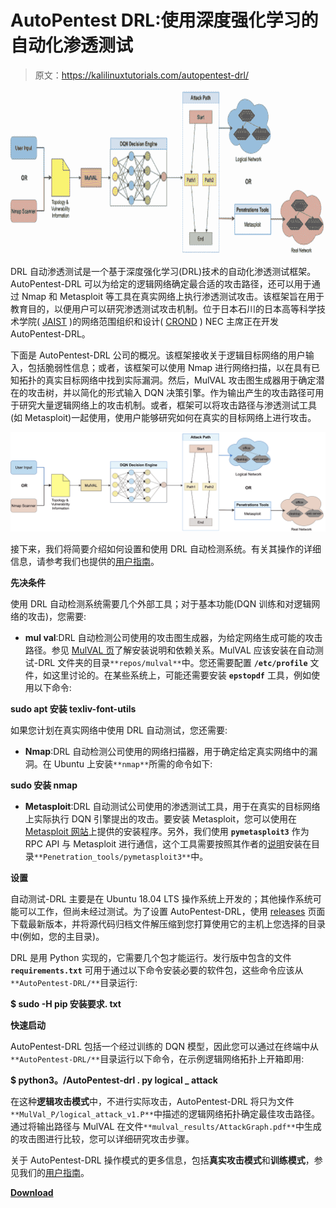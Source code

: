 # AutoPentest DRL:使用深度强化学习的自动化渗透测试

> 原文：<https://kalilinuxtutorials.com/autopentest-drl/>

[![AutoPentest DRL : Automated Penetration Testing Using Deep Reinforcement Learning](img/a57842d9313c0544923973043db031e3.png "AutoPentest DRL : Automated Penetration Testing Using Deep Reinforcement Learning")](https://1.bp.blogspot.com/-bViKpnkf4wg/YLTmr9S1MxI/AAAAAAAAJRQ/aLkEeNLVFl4vguf-eTX_OdewCaF6JdkggCLcBGAsYHQ/s728/AutoPentest%2BDRL%25281%2529.png)

DRL 自动渗透测试是一个基于深度强化学习(DRL)技术的自动化渗透测试框架。AutoPentest-DRL 可以为给定的逻辑网络确定最合适的攻击路径，还可以用于通过 Nmap 和 Metasploit 等工具在真实网络上执行渗透测试攻击。该框架旨在用于教育目的，以便用户可以研究渗透测试攻击机制。位于日本石川的日本高等科学技术学院( [JAIST](https://www.jaist.ac.jp/english/) )的网络范围组织和设计( [CROND](https://www.jaist.ac.jp/misc/crond/index-en.html) ) NEC 主席正在开发 AutoPentest-DRL。

下面是 AutoPentest-DRL 公司的概况。该框架接收关于逻辑目标网络的用户输入，包括脆弱性信息；或者，该框架可以使用 Nmap 进行网络扫描，以在具有已知拓扑的真实目标网络中找到实际漏洞。然后，MulVAL 攻击图生成器用于确定潜在的攻击树，并以简化的形式输入 DQN 决策引擎。作为输出产生的攻击路径可用于研究大量逻辑网络上的攻击机制。或者，框架可以将攻击路径与渗透测试工具(如 Metasploit)一起使用，使用户能够研究如何在真实的目标网络上进行攻击。

![](img/815a2bf8ab664ad854851f42659d7dc7.png)

接下来，我们将简要介绍如何设置和使用 DRL 自动检测系统。有关其操作的详细信息，请参考我们也提供的[用户指南](https://github.com/crond-jaist/AutoPentest-DRL/blob/master/user_guide.md)。

**先决条件**

使用 DRL 自动检测系统需要几个外部工具；对于基本功能(DQN 训练和对逻辑网络的攻击)，您需要:

*   **mul val**:DRL 自动检测公司使用的攻击图生成器，为给定网络生成可能的攻击路径。参见 [MulVAL 页](https://github.com/risksense/mulval)了解安装说明和依赖关系。MulVAL 应该安装在自动测试-DRL 文件夹的目录`**repos/mulval**`中。您还需要配置 **`/etc/profile`** 文件，如这里讨论的。在某些系统上，可能还需要安装 **`epstopdf`** 工具，例如使用以下命令:

**sudo apt 安装 texliv-font-utils**

如果您计划在真实网络中使用 DRL 自动测试，您还需要:

*   **Nmap**:DRL 自动检测公司使用的网络扫描器，用于确定给定真实网络中的漏洞。在 Ubuntu 上安装`**nmap**`所需的命令如下:

**sudo 安装 nmap**

*   **Metasploit**:DRL 自动测试公司使用的渗透测试工具，用于在真实的目标网络上实际执行 DQN 引擎提出的攻击。要安装 Metasploit，您可以使用在 [Metasploit 网站](https://www.metasploit.com/)上提供的安装程序。另外，我们使用 **`pymetasploit3`** 作为 RPC API 与 Metasploit 进行通信，这个工具需要按照其作者的[说明](https://github.com/DanMcInerney/pymetasploit3)安装在目录`**Penetration_tools/pymetasploit3**`中。

**设置**

自动测试-DRL 主要是在 Ubuntu 18.04 LTS 操作系统上开发的；其他操作系统可能可以工作，但尚未经过测试。为了设置 AutoPentest-DRL，使用 [releases](https://github.com/crond-jaist/AutoPentest-DRL/releases) 页面下载最新版本，并将源代码归档文件解压缩到您打算使用它的主机上您选择的目录中(例如，您的主目录)。

DRL 是用 Python 实现的，它需要几个包才能运行。发行版中包含的文件 **`requirements.txt`** 可用于通过以下命令安装必要的软件包，这些命令应该从`**AutoPentest-DRL/**`目录运行:

**$ sudo -H pip 安装要求. txt**

**快速启动**

AutoPentest-DRL 包括一个经过训练的 DQN 模型，因此您可以通过在终端中从`**AutoPentest-DRL/**`目录运行以下命令，在示例逻辑网络拓扑上开箱即用:

**$ python3。/AutoPentest-drl . py logical _ attack**

在这种**逻辑攻击模式**中，不进行实际攻击，AutoPentest-DRL 将只为文件`**MulVal_P/logical_attack_v1.P**`中描述的逻辑网络拓扑确定最佳攻击路径。通过将输出路径与 MulVAL 在文件`**mulval_results/AttackGraph.pdf**`中生成的攻击图进行比较，您可以详细研究攻击步骤。

关于 AutoPentest-DRL 操作模式的更多信息，包括**真实攻击模式**和**训练模式**，参见我们的[用户指南](https://github.com/crond-jaist/AutoPentest-DRL/blob/master/user_guide.md)。

[**Download**](https://github.com/crond-jaist/AutoPentest-DRL)